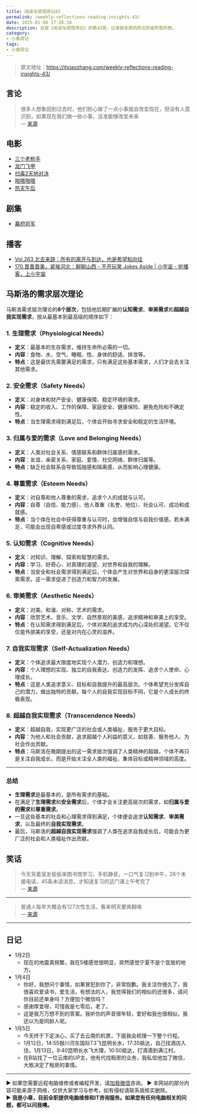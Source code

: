 ```yaml
---
title: 阅读与感悟周记43
permalink: /weekly-reflections-reading-insights-43/
date: 2025-01-06 17:26:34
description: 这是《阅读与感悟周记》的第43周，记录我本周的所见所闻所思所想。
category:
- 小章周记
tags:
- 小章周记
---
```


> 原文地址：<https://itxiaozhang.com/weekly-reflections-reading-insights-43/>  

## 言论
>
> 很多人想象回到过去时，他们担心做了一点小事就会改变现在，但没有人意识到，如果现在我们做一些小事，没准能够改变未来  
— [来源](https://jandan.net/t/5823784)

## 电影

- [三个老枪手](https://neodb.social/movie/2gNzXpIPgQAwJMKet09rq1)
- [龙门飞甲](https://neodb.social/movie/4TtqEcGcGqvia9q8tKerEX)
- [扫毒2天地对决](https://neodb.social/movie/06vKuXFLIMpszxS4HKlFV6)
- [啪嗒啪嗒](https://neodb.social/movie/0jiz0upH0ApN6DKMxziUgk)
- [热天午后](https://neodb.social/movie/6fFTt5MlkjuqL6gPgt5z8S)

## 剧集

- [幕府将军](https://neodb.social/tv/season/6FZSMs2e1I4ZbPmHoPjcmR)

## 播客

- [Vol.263 北去来辞：所有的离开与到达，也是希望和向往](https://www.xiaoyuzhoufm.com/episode/6773274e996fe41f792edd86)
- [170.晋善晋美，紧挨河北：聊聊山西 - 不开玩笑 Jokes Aside | 小宇宙 - 听播客，上小宇宙](https://www.xiaoyuzhoufm.com/episode/6777784415a5fd520eb42361)

## 马斯洛的需求层次理论

马斯洛需求层次理论的**8个层次**，包括他后期扩展的**认知需求**、**审美需求**和**超越自我实现需求**，按从最基本到最高级的顺序如下：

### 1. **生理需求**（Physiological Needs）

- **定义**：最基本的生存需求，维持生命所必需的一切。
- **内容**：食物、水、空气、睡眠、性、身体的舒适、排泄等。
- **特点**：这是最优先需要满足的需求，只有满足这些基本需求，人们才会去关注其他需求。

### 2. **安全需求**（Safety Needs）

- **定义**：对身体和财产安全、健康保障、稳定环境的需求。
- **内容**：稳定的收入、工作的保障、家庭安全、健康保险、避免危险和不确定性。
- **特点**：当生理需求得到满足后，个体会开始寻求安全和稳定的生活环境。

### 3. **归属与爱的需求**（Love and Belonging Needs）

- **定义**：人类对社会关系、情感联系和群体归属感的需求。
- **内容**：友谊、亲密关系、家庭、爱情、社交网络、群体归属等。
- **特点**：缺乏社会联系会导致孤独感和隔离感，从而影响心理健康。

### 4. **尊重需求**（Esteem Needs）

- **定义**：对自尊和他人尊重的需求，追求个人的成就与认可。
- **内容**：自尊（自信、能力感）、他人尊重（名誉、地位）、社会认可、成功和成就感。
- **特点**：当个体在社会中获得尊重与认可时，会增强自信与自我价值感。若未满足，可能会出现自卑感或过度寻求外界认同。

### 5. **认知需求**（Cognitive Needs）

- **定义**：对知识、理解、探索和智慧的需求。
- **内容**：学习、好奇心、对真理的渴望、对世界和自我的理解。
- **特点**：当安全和社会需求得到满足后，个体会产生对世界和自身的更深层次探索需求。这一需求促进了创造力和智力的发展。

### 6. **审美需求**（Aesthetic Needs）

- **定义**：对美、和谐、对称、艺术的需求。
- **内容**：欣赏艺术、音乐、文学、自然景观的美感，追求精神和审美上的享受。
- **特点**：在认知需求得到满足后，个体对美的追求成为内心深处的渴望。它不仅仅是外部美的享受，还是对内在心灵的滋养。

### 7. **自我实现需求**（Self-Actualization Needs）

- **定义**：个体追求最大限度地实现个人潜力、创造力和理想。
- **内容**：个人理想的实现、独立的自我表达、创造力的发挥、追求个人使命、心理成长。
- **特点**：这是人类追求意义、目标和自我提升的最高层次。个体希望充分发挥自己的潜力，做出独特的贡献。每个人的自我实现目标不同，它是个人成长的终极表现。

### 8. **超越自我实现需求**（Transcendence Needs）

- **定义**：超越自我，实现更广泛的社会或人类福祉，服务于更大目标。
- **内容**：为他人和社会贡献，追求超越个人利益的意义，如慈善、服务他人、为社会作出贡献。
- **特点**：马斯洛在晚期提出的这一需求层次强调了人类精神的超越，个体不再只是关注自我成长，而是开始关注全人类的福祉、集体目标或精神领域的高度。

---

### 总结

- **生理需求**是最基本的，是所有需求的基础。
- 在满足了**生理需求**和**安全需求**后，个体才会关注更高层次的需求，如**归属与爱的需求**和**尊重需求**。
- 一旦这些基本的社会和心理需求得到满足，个体便会追求**认知需求**、**审美需求**，以及最终的**自我实现需求**。
- 最后，马斯洛的**超越自我实现需求**强调了人类在追求自我成长后，可能会为更广泛的社会和人类福祉作出贡献。

## 笑话

> 今天背着室友偷偷来图书馆学习，手机静音，一口气复习到中午，28个未接电话，45条未读消息，才知道复习的这门课上午考完了  
— [来源](https://jandan.net/t/5822842)

---

> 普通人每年大概会有127次性生活，看来明天要爽翻咯  
— [来源](https://jandan.net/t/5823055)

---

## 日记

- 1月2日
  - 现在的地震真频繁，我在5楼感觉很明显，突然感觉宁夏不是个宜居的地方。
- 1月4日
  - 你好，我想问个事情，如果冒犯到你了，非常抱歉。我关注你很久了，我很喜欢爱读书，爱生活，有想法的人，我觉得我们的相似的还很多，请问你目前还单身吗？方便加个微信吗？
  - 感谢厚爱呀，可惜我是七零后，老了。
  - 这是我万万想不到的答案。我听你的声音很年轻，爱好和我也很相似，我还以为是同龄人呢。
- 1月5日
  - 今天终于下定决心，买了去云南的机票，下面我会梳理一下整个行程。
  - 1月12日，14:55银川河东国际T3飞昆明长水，17:35抵达，自己找酒店入住。1月13日，9:40昆明长水飞大理，10:50抵达，打滴滴到满江村。
  - 在B站找了一位云南的UP主，他有代找租房的业务，我私信他加了微信，大致决定了租房的事情。

---
▶ 如果您需要远程电脑维修或者编程开发，请[加我微信](https://itxiaozhang.netlify.app/)咨询。 
▶ 本网站的部分内容可能来源于网络，仅供大家学习与参考，如有侵权请联系我核实删除。  
▶ **我是小章，目前全职提供电脑维修和IT咨询服务。如果您有任何电脑相关的问题，都可以问我噢。**  
